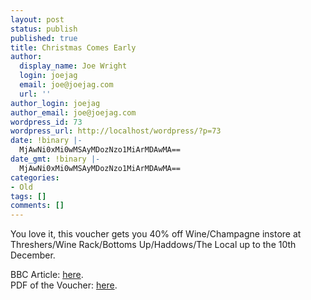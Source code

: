 ```yaml
---
layout: post
status: publish
published: true
title: Christmas Comes Early
author:
  display_name: Joe Wright
  login: joejag
  email: joe@joejag.com
  url: ''
author_login: joejag
author_email: joe@joejag.com
wordpress_id: 73
wordpress_url: http://localhost/wordpress/?p=73
date: !binary |-
  MjAwNi0xMi0wMSAyMDozNzo1MiArMDAwMA==
date_gmt: !binary |-
  MjAwNi0xMi0wMSAyMDozNzo1MiArMDAwMA==
categories:
- Old
tags: []
comments: []
---
```

<p>You love it, this voucher gets you 40% off Wine/Champagne instore at Threshers/Wine Rack/Bottoms Up/Haddows/The Local up to the 10th December.</p>
<p>BBC Article: <a href="http://news.bbc.co.uk/1/hi/business/6198828.stm">here</a>.<br />
PDF of the Voucher: <a href="http://www.joejag.com/archive/ThreshersCoupon.pdf">here</a>.</p>
